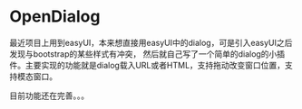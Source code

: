 # OpenDialog
最近项目上用到easyUI，本来想直接用easyUI中的dialog，可是引入easyUI之后发现与bootstrap的某些样式有冲突，
然后就自己写了一个简单的dialog的小插件。主要实现的功能就是dialog载入URL或者HTML，支持拖动改变窗口位置，支持模态窗口。

目前功能还在完善。。。
